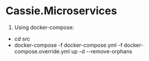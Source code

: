 # Cassie.Microservices

1. Using docker-compose:
- cd src
- docker-compose -f docker-compose.yml -f docker-compose.override.yml up -d --remove-orphans